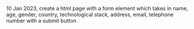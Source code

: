 10 Jan 2023,
create a html page with a form element which takes in name, age, gender, country, technological stack,
address, email, telephone number with a submit button
